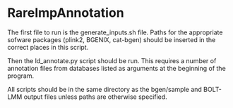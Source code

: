 # RareImpAnnotation

The first file to run is the generate_inputs.sh file. Paths for the appropriate sofware packages (plink2, BGENIX, cat-bgen) should be inserted in the correct places in this script. 

Then the ld_annotate.py script should be run. This requires a number of annotation files from databases listed as arguments at the beginning of the program.

All scripts should be in the same directory as the bgen/sample and BOLT-LMM output files unless paths are otherwise specified.
